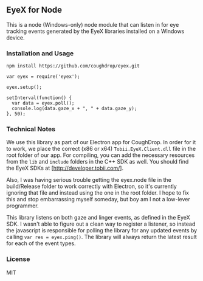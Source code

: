 ## EyeX for Node

This is a node (Windows-only) node module that can listen in for eye tracking events
generated by the EyeX libraries installed on a Windows device.

### Installation and Usage

`npm install https://github.com/coughdrop/eyex.git`

```
var eyex = require('eyex');

eyex.setup();

setInterval(function() {
  var data = eyex.poll();
  console.log(data.gaze_x + ", " + data.gaze_y);
}, 50);
```

### Technical Notes
We use this library as part of our Electron app for CoughDrop. In order for it to work,
we place the correct (x86 or x64) `Tobii.EyeX.Client.dll` file in the root folder of our
app. For compiling, you can add the necessary resources from the `lib` and `include` folders
in the C++ SDK as well. You should find the EyeX SDKs at [http://developer.tobii.com/].

Also, I was having serious trouble getting the eyex.node file in the build/Release folder to work
correctly with Electron, so it's currently ignoring that file and instead using the one in the root
folder. I hope to fix this and stop embarrassing myself someday, but boy am I not
a low-lever programmer.

This library listens on both gaze and linger events, as defined in the EyeX SDK. I wasn't able
to figure out a clean way to register a listener, so instead the javascript is responsible
for polling the library for any updated events by calling `var res = eyex.ping()`. The 
library will always return the latest
result for each of the event types.

### License

MIT
